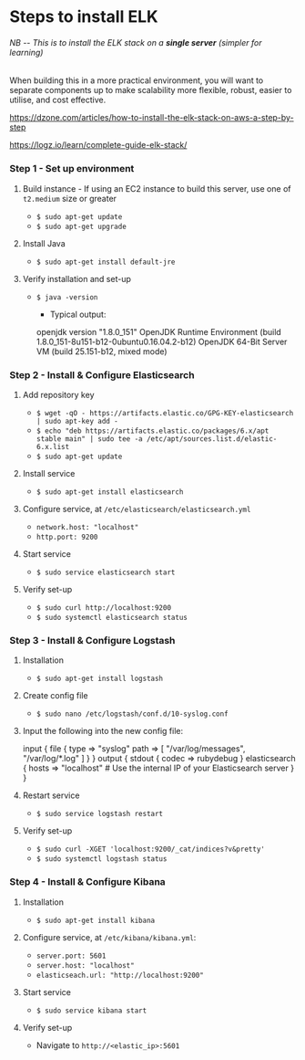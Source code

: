 # Steps to install ELK

###### NB -- This is to install the ELK stack on a **single server** (simpler for learning)

When building this in a more practical environment, you will want to separate components up to make scalability more flexible, robust, easier to utilise, and cost effective.

https://dzone.com/articles/how-to-install-the-elk-stack-on-aws-a-step-by-step

https://logz.io/learn/complete-guide-elk-stack/



### Step 1 - Set up environment

1) Build instance
		- If using an EC2 instance to build this server, use one of `t2.medium` size or greater
	- `$ sudo apt-get update`
	- `$ sudo apt-get upgrade`

2) Install Java
	- `$ sudo apt-get install default-jre`

3) Verify installation and set-up
	- `$ java -version`
		- Typical output:

		openjdk version "1.8.0_151"
		OpenJDK Runtime Environment (build 1.8.0_151-8u151-b12-0ubuntu0.16.04.2-b12)
		OpenJDK 64-Bit Server VM (build 25.151-b12, mixed mode)



### Step 2 - Install & Configure Elasticsearch

1) Add repository key
	- `$ wget -qO - https://artifacts.elastic.co/GPG-KEY-elasticsearch | sudo apt-key add -`
	- `$ echo "deb https://artifacts.elastic.co/packages/6.x/apt stable main" | sudo tee -a /etc/apt/sources.list.d/elastic-6.x.list`
	- `$ sudo apt-get update`

2) Install service
	- `$ sudo apt-get install elasticsearch`

3) Configure service, at `/etc/elasticsearch/elasticsearch.yml`
	- `network.host: "localhost"`
	- `http.port: 9200`

4) Start service
	- `$ sudo service elasticsearch start`

5) Verify set-up
	- `$ sudo curl http://localhost:9200`
	- `$ sudo systemctl elasticsearch status`



### Step 3 - Install & Configure Logstash

1) Installation
	- `$ sudo apt-get install logstash`

2) Create config file
	- `$ sudo nano /etc/logstash/conf.d/10-syslog.conf`

3) Input the following into the new config file:

	input {
	  file {
	    type => "syslog"
	    path => [ "/var/log/messages", "/var/log/*.log" ]
	  }
	}
	output {
	  stdout { 
	    codec => rubydebug
	    }
	    elasticsearch {
	      hosts => "localhost" # Use the internal IP of your Elasticsearch server
	    }
	}

4) Restart service
	- `$ sudo service logstash restart`

5) Verify set-up
	- `$ sudo curl -XGET 'localhost:9200/_cat/indices?v&pretty'`
	- `$ sudo systemctl logstash status`



### Step 4 - Install & Configure Kibana

1) Installation
	- `$ sudo apt-get install kibana`

2) Configure service, at `/etc/kibana/kibana.yml`:
	- `server.port: 5601`
	- `server.host: "localhost"`
	- `elasticseach.url: "http://localhost:9200"`

3) Start service
	- `$ sudo service kibana start`

4) Verify set-up
	- Navigate to `http://<elastic_ip>:5601`